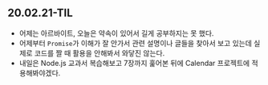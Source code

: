 ## 20.02.21-TIL

- 어제는 아르바이트, 오늘은 약속이 있어서 길게 공부하지는 못 했다.
- 어제부터 `Promise`가 이해가 잘 안가서 관련 설명이나 글들을 찾아서 보고 있는데 실제로 코드를 짤 때 활용을 안해봐서 와닿진 않는다.
- 내일은 Node.js 교과서 복습해보고 7장까지 훑어본 뒤에 Calendar 프로젝트에 적용해봐야겠다.
